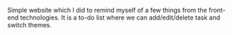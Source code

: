 Simple website which I did to remind myself of a few things from the front-end technologies. It is a to-do list where we can add/edit/delete task and switch themes.
